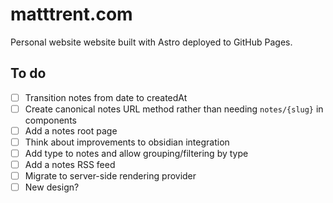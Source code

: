 # matttrent.com

Personal website website built with Astro deployed to GitHub Pages.


## To do

- [ ] Transition notes from date to createdAt
- [ ] Create canonical notes URL method rather than needing `notes/{slug}` in components
- [ ] Add a notes root page
- [ ] Think about improvements to obsidian integration
- [ ] Add type to notes and allow grouping/filtering by type
- [ ] Add a notes RSS feed
- [ ] Migrate to server-side rendering provider
- [ ] New design?
